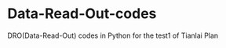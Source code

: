 Data-Read-Out-codes
===================

DRO(Data-Read-Out) codes in Python for the test1 of Tianlai Plan